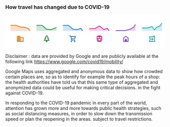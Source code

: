 ### How travel has changed due to COVID-19 

![](logo.JPG)

Disclaimer : data are provided by Google and are publicly available at the following link https://www.google.com/covid19/mobility/

Google Maps uses aggregated and anonymous data to show how crowded certain places are, so as to identify for example the peak hours of a shop: the health authorities have told us that this same type of aggregated and anonymized data could be useful for making critical decisions. in the fight against COVID-19.

In responding to the COVID-19 pandemic in every part of the world, attention has grown more and more towards public health strategies, such as social distancing measures, in order to slow down the transmission speed or plan the reopening in the areas. subject to travel restrictions. 
